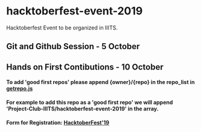 # hacktoberfest-event-2019
Hacktoberfest Event to be organized in IIITS.

## Git and Github Session - 5 October

## Hands on First Contibutions - 10 October

#### To add 'good first repos' please append {owner}/{repo} in the __repo_list__ in [getrepo.js](https://github.com/Project-Club-IIITS/hacktoberfest-event-2019/blob/master/js/getrepo.js)

#### For example to add this repo as a 'good first repo' we will append 'Project-Club-IIITS/hacktoberfest-event-2019' in the array.

#### Form for Registration: [HacktoberFest'19](https://forms.gle/ood9XUdHkZF5gNgaA)